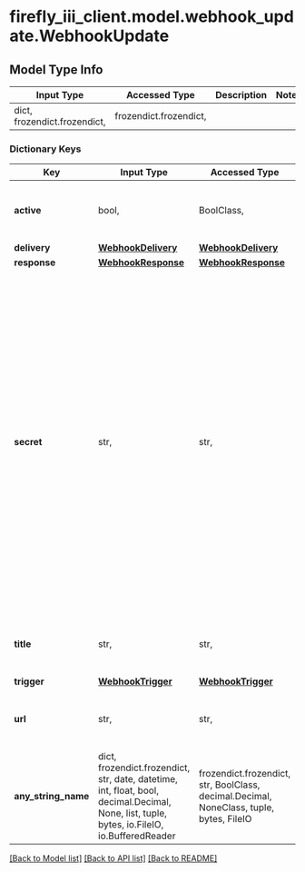 # firefly_iii_client.model.webhook_update.WebhookUpdate

## Model Type Info
Input Type | Accessed Type | Description | Notes
------------ | ------------- | ------------- | -------------
dict, frozendict.frozendict,  | frozendict.frozendict,  |  | 

### Dictionary Keys
Key | Input Type | Accessed Type | Description | Notes
------------ | ------------- | ------------- | ------------- | -------------
**active** | bool,  | BoolClass,  | Boolean to indicate if the webhook is active | [optional] 
**delivery** | [**WebhookDelivery**](WebhookDelivery.md) | [**WebhookDelivery**](WebhookDelivery.md) |  | [optional] 
**response** | [**WebhookResponse**](WebhookResponse.md) | [**WebhookResponse**](WebhookResponse.md) |  | [optional] 
**secret** | str,  | str,  | A 24-character secret for the webhook. It&#x27;s generated by Firefly III when saving a new webhook. If you submit a new secret through the PUT endpoint it will generate a new secret for the selected webhook, a new secret bearing no relation to whatever you just submitted. | [optional] 
**title** | str,  | str,  | A title for the webhook for easy recognition. | [optional] 
**trigger** | [**WebhookTrigger**](WebhookTrigger.md) | [**WebhookTrigger**](WebhookTrigger.md) |  | [optional] 
**url** | str,  | str,  | The URL of the webhook. Has to start with &#x60;https&#x60;. | [optional] 
**any_string_name** | dict, frozendict.frozendict, str, date, datetime, int, float, bool, decimal.Decimal, None, list, tuple, bytes, io.FileIO, io.BufferedReader | frozendict.frozendict, str, BoolClass, decimal.Decimal, NoneClass, tuple, bytes, FileIO | any string name can be used but the value must be the correct type | [optional]

[[Back to Model list]](../../README.md#documentation-for-models) [[Back to API list]](../../README.md#documentation-for-api-endpoints) [[Back to README]](../../README.md)

